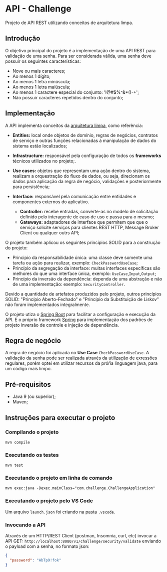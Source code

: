 # API - Challenge

Projeto de API REST utilizando conceitos de arquitetura limpa.

## Introdução

O objetivo principal do projeto é a implementação de uma API REST para validação de uma senha.
Para ser considerada válida, uma senha deve possuir os seguintes características:

* Nove ou mais caracteres;
* Ao menos 1 dígito;
* Ao menos 1 letra minúscula;
* Ao menos 1 letra maiúscula;
* Ao menos 1 caractere especial do conjunto: '!@#$%^&*()-+';
* Não possuir caracteres repetidos dentro do conjunto;

## Implementação

A API implementa conceitos da [arquitetura limpa](https://blog.cleancoder.com/uncle-bob/2012/08/13/the-clean-architecture.html), como referência:


* **Entities:** local onde objetos de domínio, regras de negócios, contratos de serviço e outras funções relacionadas à manipulação de dados do sistema estão localizados;
* **Infrastructure:** responsável pela configuração de todos os __frameworks__ técnicos utilizados no projeto;.

* **Use cases:** objetos que representam uma ação dentro do sistema, realizam a orquestração do fluxo de dados, ou seja, direcionam os dados para aplicação da regra de negócio, validações e posteriormente para persistência;

* **Interface:** responsável pela comunicação entre entidades e componentes externos do aplicativo.
    * **Controller:** recebe entradas, converte-as no modelo de solicitação definido pelo interagente de caso de uso e passa para o mesmo;
    * **Gateways:** adaptadores de interface que permitem que que o serviço solicite serviços para clientes REST HTTP, Message Broker Client ou qualquer outrs API;

O projeto também aplicou os seguintes princípios SOLID para a construção do projeto:

* Principio da responsabilidade única: uma classe deve somente uma tarefa ou ação para realizar, exemplo: ```CheckPasswordUseCase```;
* Princípio da segregação da interface:  muitas interfaces específicas são melhores do que uma interface única, exemplo: ```UseCase```,```Input```,```Output```;
* Princípio da inversão da dependência: dependa de uma abstração e não de uma implementação: exemplo: ```SecurityController```.

Devido a quantidade de artefatos produzidos pelo projeto, outros princípios SOLID: "Princípio Aberto-Fechado" e "Princípio da Substituição de Liskov" não foram implementados integralmente.

O projeto utiza o [Spring Boot](https://spring.io/projects/spring-boot) para facilitar a configuração e execução da API. E o próprio framework [Spring](https://spring.io/) para implementação dos padrões de projeto inversão de controle e injeção de dependência.

## Regra de negócio

A regra de negócio foi aplicada no __Use Case__ ```CheckPasswordUseCase```. 
A validação da senha pode ser realizada através da utilização de exressões regulares, porém optei em utilizar recursos da próŕia linguagem java, para um código mais limpo.
## Pré-requisitos
* Java 9 (ou superior);
* Maven;

## Instruções para executar o projeto


### Compilando o projeto

```
mvn compile
```

### Executando os testes

```
mvn test
```

### Executando o projeto em linha de comando

```
mvn exec:java -Dexec.mainClass="com.challenge.ChallengeApplication"
```

### Executando o projeto pelo VS Code

Um arquivo ```launch.json``` foi criando na pasta ```.vscode```.

### Invocando a API

Através de um HTTP/REST Client (postman, Insomnia, curl, etc) invocar a API GET: ```http://localhost:8080/v1/challenge/security/validate``` enviando o payload com a senha, no formato json: 

```json
{
  "password": "AbTp9!fok"
}
```